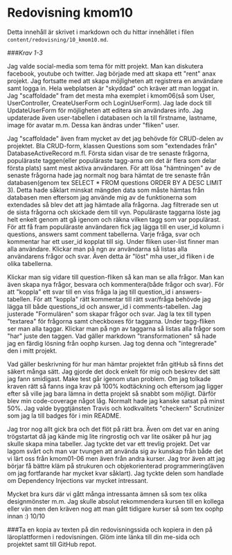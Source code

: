 ---
---
Redovisning kmom10
=========================

Detta innehåll är skrivet i markdown och du hittar innehållet i filen `content/redovisning/10_kmom10.md`.


###_Krav 1-3_


Jag valde social-media som tema för mitt projekt. Man kan diskutera facebook, youtube och twitter.
Jag började med att skapa ett "rent" anax projekt. Jag fortsatte med att skapa möjligheten att registrera en användare samt logga in. Hela webplatsen är "skyddad" och kräver att man loggat in. Jag "scaffoldade" fram det mesta mha exemplet i kmom06(så som User, UserController, CreateUserForm och LoginUserForm). Jag lade dock till UpdateUserForm för möjligheten att editera sin användares info. Jag updaterade även user-tabellen i databasen och la till firstname, lastname, image för avatar m.m. Dessa kan ändras under "fliken" user.


Jag "scaffoldade" även fram mycket av det jag behövde för CRUD-delen av projektet. Bla CRUD-form, klassen Questions som som "extendades från" DatabaseActiveRecord m.fl.
Första sidan visar de tre senaste frågorna, populäraste taggen(eller populäraste tagg-arna om det är flera som delar första plats) samt mest aktiva användaren. För att lösa "hämtningen" av de senaste frågorna hade jag normalt nog bara hämtat de tre senaste från databasen(genom tex SELECT * FROM questions ORDER BY A DESC LIMIT 3). Detta hade såklart minskat mängden data som måste hämtas från databasen men eftersom jag använde mig av de funktionerna som extendades så blev det att jag hämtade alla frågorna. Jag filtrerade sen ut de sista frågorna och skickade dem till vyn.
Populäraste taggarna löste jag helt enkelt genom att gå igenom och räkna vilken tagg som var populärast.
För att få fram populäraste användaren fick jag lägga till en user_id kolumn i questions, answers samt comment tabellerna.
Varje fråga, svar och kommentar har ett user_id kopplat till sig.
Under fliken user-list finner man alla användare. Klickar man på ngn av användarna så listas alla användarens frågor och svar. Även detta är "löst" mha user_id fliken i de olika tabellerna.


Klickar man sig vidare till question-fliken så kan man se alla frågor. Man kan även skapa nya frågor, besvara och kommentera(både frågor och svar). För att "koppla" ett svar till en viss fråga la jag till question_id i answers-tabellen.
För att "koppla" rätt kommentar till rätt svar/fråga behövde jag lägga till både questions_id och answer_id i comments-tabellen. Jag justerade "Formulären" som skapar frågor och svar. Jag la tex till typen "textarea" för frågorna samt checkboxes för taggarna. Under tagg-fliken ser man alla taggar. Klickar man på ngn av taggarna så listas alla frågor som "har" juste den taggen.
Vad gäller markdown "transformationen" så hade jag en färdig lösning från oophp kursen. Jag tog denna och "integrerade" den i mitt projekt.


Vad gäller beskrivning för hur man hämtar projektet från gitHub så finns det säkert många sätt. Jag gjorde det dock enkelt för mig och beskrev det sätt jag fann smidigast.
Make test går igenom utan problem. Om jag tolkade kraven rätt så fanns inga krav på 100% kodtäckning och eftersom jag ligger efter så ville jag bara lämna in detta projekt så snabbt som möjligt. Därför blev min code-coverage något låg. Normalt hade jag kanske satsat på minst 50%.
Jag valde byggtjänsten Travis och kodkvalitets "checkern" Scrutinizer som jag la till badges för i min README.




Jag tror nog allt gick bra och det flöt på rätt bra. Även om det var en aning trögstartat då jag kände mig lite ringrostig och var lite osäker på hur jag skulle skapa mina tabeller.
Jag tyckte det var ett trevlig projekt. Det var lagom svårt och man var tvungen att använda sig av kunskap från både det vi lärt oss från kmom01-06 men även från andra kurser. Jag tror även att jag börjar få bättre kläm på strukuren och objekorienterad programmering(även om jag fortfarande har mycket kvar såklart). Jag tyckte delen som handlade om Dependency Injections var mycket intressant.



Mycket bra kurs där vi gått många intressanta ämnen så som tex olika designmönster m.m. Jag skulle absolut rekommendera kursen till en kollega eller vän men den kräven nog att man gått tidigare kurser så som tex oophp innan :) 10/10














###Ta en kopia av texten på din redovisningssida och kopiera in den på läroplattformen i redovisningen. Glöm inte länka till din me-sida och projektet samt till GitHub repot.
